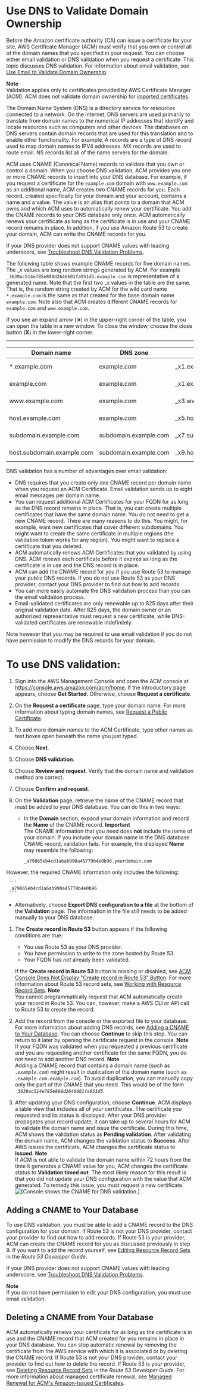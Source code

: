 # Use DNS to Validate Domain Ownership<a name="gs-acm-validate-dns"></a>

Before the Amazon certificate authority \(CA\) can issue a certificate for your site, AWS Certificate Manager \(ACM\) must verify that you own or control all of the domain names that you specified in your request\. You can choose either email validation or DNS validation when you request a certificate\. This topic discusses DNS validation\. For information about email validation, see [Use Email to Validate Domain Ownership](gs-acm-validate-email.md)\. 

**Note**  
Validation applies only to certificates provided by AWS Certificate Manager \(ACM\)\. ACM does not validate domain ownership for [imported certificates](import-certificate.md)\. 

The Domain Name System \(DNS\) is a directory service for resources connected to a network\. On the internet, DNS servers are used primarily to translate from domain names to the numerical IP addresses that identify and locate resources such as computers and other devices\. The databases on DNS servers contain domain records that are used for this translation and to enable other functionality\. For example, A records are a type of DNS record used to map domain names to IPV4 addresses\. MX records are used to route email\. NS records list all of the name servers for the domain\. 

ACM uses CNAME \(Canonical Name\) records to validate that you own or control a domain\. When you choose DNS validation, ACM provides you one or more CNAME records to insert into your DNS database\. For example, if you request a certificate for the `example.com` domain with `www.example.com` as an additional name, ACM creates two CNAME records for you\. Each record, created specifically for your domain and your account, contains a name and a value\. The value is an alias that points to a domain that ACM owns and which ACM uses to automatically renew your certificate\. You add the CNAME records to your DNS database only once\. ACM automatically renews your certificate as long as the certificate is in use and your CNAME record remains in place\. In addition, if you use Amazon Route 53 to create your domain, ACM can write the CNAME records for you\.

If your DNS provider does not support CNAME values with leading underscore, see [Troubleshoot DNS Validation Problems](troubleshooting-DNS-validation.md)\.

The following table shows example CNAME records for five domain names\. The \_*x* values are long random strings generated by ACM\. For example `_3639ac514e785e898d2646601fa951d5.example.com` is representative of a generated name\. Note that the first two \_*x* values in the table are the same\. That is, the random string created by ACM for the wild card name `*.example.com` is the same as that created for the base domain name `example.com`\. Note also that ACM creates different CNAME records for `example.com` and `www.example.com`\. 

If you see an expand arrow \(**↗**\) in the upper\-right corner of the table, you can open the table in a new window\. To close the window, choose the close button \(**X**\) in the lower\-right corner\.


****  

| Domain name | DNS zone | Name | Type | Value | 
| --- | --- | --- | --- | --- | 
| \*\.example\.com | example\.com  | \_x1\.example\.com | CNAME | \_x2\.acm\-validations\.aws | 
| example\.com | example\.com  | \_x1\.example\.com | CNAME | \_x2\.acm\-validations\.aws | 
| www\.example\.com  | example\.com | \_x3\.www\.example\.com | CNAME | \_x4\.acm\-validations\.aws | 
| host\.example\.com  | example\.com | \_x5\.host\.example\.com | CNAME | \_x6\.acm\-validations\.aws | 
| subdomain\.example\.com | subdomain\.example\.com | \_x7\.subdomain\.example\.com | CNAME | \_x8\.acm\-validations\.aws | 
| host\.subdomain\.example\.com | subdomain\.example\.com | \_x9\.host\.subdomain\.example\.com | CNAME | \_x10\.acm\-validations\.aws | 

DNS validation has a number of advantages over email validation:
+ DNS requires that you create only one CNAME record per domain name when you request an ACM Certificate\. Email validation sends up to eight email messages per domain name\. 
+ You can request additional ACM Certificates for your FQDN for as long as the DNS record remains in place\. That is, you can create multiple certificates that have the same domain name\. You do not need to get a new CNAME record\. There are many reasons to do this\. You might, for example, want new certificates that cover different subdomains\. You might want to create the same certificate in multiple regions \(the validation token works for any region\)\. You might want to replace a certificate that you deleted\. 
+ ACM automatically renews ACM Certificates that you validated by using DNS\. ACM renews each certificate before it expires as long as the certificate is in use and the DNS record is in place\.
+ ACM can add the CNAME record for you if you use Route 53 to manage your public DNS records\. If you do not use Route 53 as your DNS provider, contact your DNS provider to find out how to add records\.
+ You can more easily automate the DNS validation process than you can the email validation process\.
+ Email\-validated certificates are only renewable up to 825 days after their original validation date\. After 825 days, the domain owner or an authorized representative must request a new certificate, while DNS\-validated certificates are renewable indefinitely\.

Note however that you may be required to use email validation if you do not have permission to modify the DNS records for your domain\. <a name="gs-acm-use-dns"></a>

# To use DNS validation:<a name="gs-acm-use-dns"></a>

1. Sign into the AWS Management Console and open the ACM console at [https://console\.aws\.amazon\.com/acm/home](https://console.aws.amazon.com/acm/home)\. If the introductory page appears, choose **Get Started**\. Otherwise, choose **Request a certificate**\. 

1. On the **Request a certificate** page, type your domain name\. For more information about typing domain names, see [Request a Public Certificate](gs-acm-request-public.md)\.

1. To add more domain names to the ACM Certificate, type other names as text boxes open beneath the name you just typed\.

1. Choose **Next**\.

1. Choose **DNS validation**\.

1. Choose **Review and request**\. Verify that the domain name and validation method are correct\.

1. Choose **Confirm and request**\.

1. On the **Validation** page, retrieve the name of the CNAME record that must be added to your DNS database\. You can do this in two ways:
   + In the **Domain** section, expand your domain information and record the **Name** of the CNAME record\. 
**Important**  
The CNAME information that you need does **not** include the name of your domain\. If you include your domain name in the DNS database CNAME record, validation fails\. For example, the displayed **Name** may resemble the following:  

     ```
     _a79865eb4cd1a6ab990a45779b4e0b96.yourdomain.com
     ```
However, the required CNAME information only includes the following:  

     ```
     _a79865eb4cd1a6ab990a45779b4e0b96
     ```
   + Alternatively, choose **Export DNS configuration to a file** at the bottom of the **Validation** page\. The information in the file still needs to be added manually to your DNS database\.

1. The **Create record in Route 53** button appears if the following conditions are true:
   + You use Route 53 as your DNS provider\.
   + You have permission to write to the zone hosted by Route 53\.
   + Your FQDN has *not* already been validated\.

   If the **Create record in Route 53** button is missing or disabled, see [ACM Console Does Not Display "Create record in Route 53" Button](troubleshooting-route53.md)\. For more information about Route 53 record sets, see [Working with Resource Record Sets](https://docs.aws.amazon.com/Route53/latest/DeveloperGuide/rrsets-working-with.html)\.
**Note**  
You cannot programmatically request that ACM automatically create your record in Route 53\. You can, however, make a AWS CLI or API call to Route 53 to create the record\.

1. Add the record from the console or the exported file to your database\. For more information about adding DNS records, see [Adding a CNAME to Your Database](#dns-add-cname)\. You can choose **Continue** to skip this step\. You can return to it later by opening the certificate request in the console\. 
**Note**  
If your FQDN was validated when you requested a previous certificate and you are requesting another certificate for the same FQDN, you do not need to add another DNS record\.
**Note**  
Adding a CNAME record that contains a domain name \(such as *`.example.com`*\) might result in duplication of the domain name \(such as *`.example.com.example.com`*\)\. To avoid duplication, you can manually copy only the part of the CNAME that you need\. This would be of the form *`_3639ac514e785e898d2646601fa951d5`*\.

1. After updating your DNS configuration, choose **Continue**\. ACM displays a table view that includes all of your certificates\. The certificate you requested and its status is displayed\. After your DNS provider propagates your record update, it can take up to several hours for ACM to validate the domain name and issue the certificate\. During this time, ACM shows the validation status as **Pending validation**\. After validating the domain name, ACM changes the validation status to **Success**\. After AWS issues the certificate, ACM changes the certificate status to **Issued**\. 
**Note**  
 If ACM is not able to validate the domain name within 72 hours from the time it generates a CNAME value for you, ACM changes the certificate status to **Validation timed out**\. The most likely reason for this result is that you did not update your DNS configuration with the value that ACM generated\. To remedy this issue, you must request a new certificate\.   
![\[Console shows the CNAME for DNS validation.\]](http://docs.aws.amazon.com/acm/latest/userguide/images/acm_dns_table_view.png)

## Adding a CNAME to Your Database<a name="dns-add-cname"></a>

To use DNS validation, you must be able to add a CNAME record to the DNS configuration for your domain\. If Route 53 is not your DNS provider, contact your provider to find out how to add records\. If Route 53 is your provider, ACM can create the CNAME record for you as discussed previously in step 9\. If you want to add the record yourself, see [Editing Resource Record Sets](https://docs.aws.amazon.com/Route53/latest/DeveloperGuide/resource-record-sets-editing.html) in the *Route 53 Developer Guide*\. 

If your DNS provider does not support CNAME values with leading underscore, see [Troubleshoot DNS Validation Problems](troubleshooting-DNS-validation.md)\.

**Note**  
If you do not have permission to edit your DNS configuration, you must use email validation\.

## Deleting a CNAME from Your Database<a name="dns-delete-cname"></a>

ACM automatically renews your certificate for as long as the certificate is in use and the CNAME record that ACM created for you remains in place in your DNS database\. You can stop automatic renewal by removing the certificate from the AWS service with which it is associated or by deleting the CNAME record\. If Route 53 is not your DNS provider, contact your provider to find out how to delete the record\. If Route 53 is your provider, see [Deleting Resource Record Sets](https://docs.aws.amazon.com/Route53/latest/DeveloperGuide/resource-record-sets-deleting.html) in the *Route 53 Developer Guide*\. For more information about managed certificate renewal, see [Managed Renewal for ACM's Amazon\-Issued Certificates](managed-renewal.md)\. 